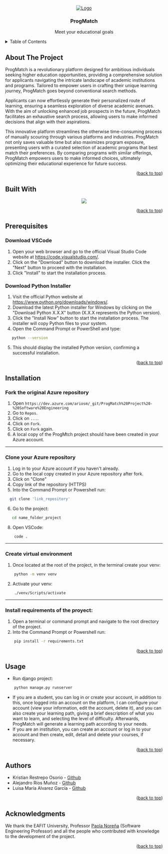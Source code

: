 <!-- Improved compatibility of back to top link: See: https://github.com/othneildrew/Best-README-Template/pull/73 -->
<a id="readme-top"></a>

<!-- PROJECT LOGO -->
<br />
<div align="center">
  <a href="https://github.com/othneildrew/Best-README-Template">
    <img src="https://i.imgur.com/6rIYsm6.png" alt="Logo" style = "background-color:white">
  </a>

  <h3 align="center">ProgMatch</h3>
  <p>Meet your educational goals</p>
</div>



<!-- TABLE OF CONTENTS -->
<details>
  <summary>Table of Contents</summary>
  <ol>
    <li><a href="#about-the-project">About The Project</a></li>
    <li><a href="#built-with">Built With</a></li>
    <li><a href="#prerequisites">Prerequisites</a></li>
    <li><a href="#installation">Installation</a></li>
    <li><a href="#usage">Usage</a></li>
    <li><a href="#authors">Authors</a></li>
    <li><a href="#acknowledgments">Acknowledgments</a></li>
  </ol>
</details>



<!-- ABOUT THE PROJECT -->
## About The Project


ProgMatch is a revolutionary platform designed for ambitious individuals seeking higher education opportunities, providing a comprehensive solution for applicants navigating the intricate landscape of academic institutions and programs. Tailored to empower users in crafting their unique learning journey, ProgMatch goes beyond conventional search methods.

Applicants can now effortlessly generate their personalized route of learning, ensuring a seamless exploration of diverse academic avenues. With the aim of unlocking enhanced job prospects in the future, ProgMatch facilitates an exhaustive search process, allowing users to make informed decisions that align with their aspirations.

This innovative platform streamlines the otherwise time-consuming process of manually scouring through various platforms and industries. ProgMatch not only saves valuable time but also maximizes program exposure, presenting users with a curated selection of academic programs that best match their preferences. By comparing programs with similar offerings, ProgMatch empowers users to make informed choices, ultimately optimizing their educational experience for future success.

<p align="right">(<a href="#readme-top">back to top</a>)</p>


<!-- Built -->
## Built With
<p align="center">
  <a href="https://skillicons.dev">
    <img src="https://skillicons.dev/icons?i=python,js,html,css,django,tailwind,postgresql,git" />
  </a>
</p>

<p align="right">(<a href="#readme-top">back to top</a>)</p>


<!-- Prerequisites -->
## Prerequisites
### Download VSCode
1. Open your web browser and go to the official Visual Studio Code website at https://code.visualstudio.com/.
2. Click on the "Download" button to download the installer. Click the "Next" button to proceed with the installation.
3. Click "Install" to start the installation process.
   
### Download Python Installer
1. Visit the official Python website at https://www.python.org/downloads/windows/.
2. Download the latest Python installer for Windows by clicking on the "Download Python X.X.X" button (X.X.X represents the Python version).
3. Click the "Install Now" button to start the installation process. The installer will copy Python files to your system.
4. Open the Command Prompt or PowerShell and type:
```sh
   python --version
```
5. This should display the installed Python version, confirming a successful installation.

<p align="right">(<a href="#readme-top">back to top</a>)</p>

<!-- INSTALLATION -->
## Installation
### Fork the original Azure repository
1. Open ```https://dev.azure.com/ariosm/_git/ProgMatch%20Project%20-%20Software%20Engineering```
2. Go to ```Repos```.
3. Click on ```...```.
4. Click on ```Fork```.
5. Click on ```Fork``` again.
6. A local copy of the ProgMtch project should have been created in your Azure account.
<hr/>

### Clone your Azure repository
1. Log in to your Azure account if you haven't already.
2. Go to the local copy created in your Azure repository after fork.
3. Click on "Clone"
4. Copy link of the repository (HTTPS)
5. Into the Command Prompt or Powershell run:
 ```sh
   git clone 'link_repository'
```
6. Go to the project:
```sh
   cd name_folder_project
   ```
8. Open VSCode:
```sh
    code .
   ```
<hr/>

### Create virtual environment
1. Once located at the root of the project, in the terminal create your venv:
```sh
    python -m venv venv
   ```
2. Activate your venv:
```sh
    ./venv/Scripts/activate
   ```
<hr/>

### Install requirements of the proyect:
1. Open a terminal or command prompt and navigate to the root directory of the project.
2. Into the Command Prompt or Powershell run:
```sh
    pip install -r requirements.txt
   ```

<p align="right">(<a href="#readme-top">back to top</a>)</p>




<!-- USAGE -->
## Usage
* Run django project:
```sh
    python manage.py runserver
   ```
* If you are a student, you can log in or create your account, in addition to this, once logged into an account on the platform, I can configure your account (view your information, edit the account, delete it), and you can also create your learning path, giving a brief description of what you want to learn, and selecting the level of difficulty. Afterwards, ProgMatch will generate a learning path according to your needs.
* If you are an institution, you can create an account or log in to your account and then create, edit, detail and delete your courses, if necessary.

<p align="right">(<a href="#readme-top">back to top</a>)</p>


<!-- Authors -->
## Authors

* Kristian Restrepo Osorio - [Github](https://github.com/kristianrpo)
* Alejandro Rios Muñoz - [Github](https://github.com/alejoriosm04)
* Luisa María Alvarez García - [Github](https://github.com/LuisaMG01)

<p align="right">(<a href="#readme-top">back to top</a>)</p>



<!-- ACKNOWLEDGMENTS -->
## Acknowledgments

We thank the EAFIT University, Professor [Paola Noreña](https://www.linkedin.com/in/paolanorena/) (Software Engineering Professor) and all the people who contributed with knowledge to the development of the project.

<p align="right">(<a href="#readme-top">back to top</a>)</p>






